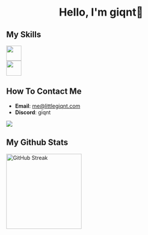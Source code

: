 <h1 align="center">Hello, I'm giqnt👋</h1>

## My Skills
<a href="https://skillicons.dev">
  <img height=40 src="https://skillicons.dev/icons?i=js,ts,nodejs,java,kotlin,python,c,cpp,html,css,tailwind,php" />
  <br />
  <img height=40 src="https://skillicons.dev/icons?i=aws,nginx,git,github,vscode,idea,vim,docker,kubernetes,mysql,mongodb,postgres" />
</a>

## How To Contact Me
- **Email**: me@littlegiqnt.com
- **Discord**: giqnt
<a href="https://discord.com/users/454927000490999809">
  <img src="https://lanyard.cnrad.dev/api/454927000490999809?showDisplayName=true&idleMessage=Doin'%20nothing%20special%20rn%20:P">
</a>

## My Github Stats
<a href="https://git.io/streak-stats">
  <picture>
    <source
      srcset="https://streak-stats.demolab.com?user=littlegiqnt&theme=tokyonight"
      media="(prefers-color-scheme: dark)"
    />
    <source
      srcset="https://streak-stats.demolab.com?user=littlegiqnt"
      media="(prefers-color-scheme: light), (prefers-color-scheme: no-preference)"
    />
    <img height=200 alt="GitHub Streak" />
  </picture>
</a>
